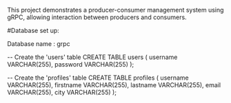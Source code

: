 This project demonstrates a producer-consumer management system using gRPC, allowing interaction between producers and consumers.



#Database set up:


Database name : grpc


-- Create the 'users' table
CREATE TABLE users (
  username VARCHAR(255),
  password VARCHAR(255)
);

-- Create the 'profiles' table
CREATE TABLE profiles (
  username VARCHAR(255),
  firstname VARCHAR(255),
  lastname VARCHAR(255),
  email VARCHAR(255),
  city VARCHAR(255)
);
